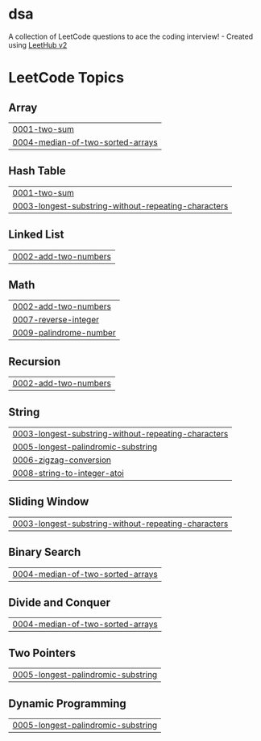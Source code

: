 # dsa
A collection of LeetCode questions to ace the coding interview! - Created using [LeetHub v2](https://github.com/arunbhardwaj/LeetHub-2.0)

<!---LeetCode Topics Start-->
# LeetCode Topics
## Array
|  |
| ------- |
| [0001-two-sum](https://github.com/adxgun/dsa/tree/master/0001-two-sum) |
| [0004-median-of-two-sorted-arrays](https://github.com/adxgun/dsa/tree/master/0004-median-of-two-sorted-arrays) |
## Hash Table
|  |
| ------- |
| [0001-two-sum](https://github.com/adxgun/dsa/tree/master/0001-two-sum) |
| [0003-longest-substring-without-repeating-characters](https://github.com/adxgun/dsa/tree/master/0003-longest-substring-without-repeating-characters) |
## Linked List
|  |
| ------- |
| [0002-add-two-numbers](https://github.com/adxgun/dsa/tree/master/0002-add-two-numbers) |
## Math
|  |
| ------- |
| [0002-add-two-numbers](https://github.com/adxgun/dsa/tree/master/0002-add-two-numbers) |
| [0007-reverse-integer](https://github.com/adxgun/dsa/tree/master/0007-reverse-integer) |
| [0009-palindrome-number](https://github.com/adxgun/dsa/tree/master/0009-palindrome-number) |
## Recursion
|  |
| ------- |
| [0002-add-two-numbers](https://github.com/adxgun/dsa/tree/master/0002-add-two-numbers) |
## String
|  |
| ------- |
| [0003-longest-substring-without-repeating-characters](https://github.com/adxgun/dsa/tree/master/0003-longest-substring-without-repeating-characters) |
| [0005-longest-palindromic-substring](https://github.com/adxgun/dsa/tree/master/0005-longest-palindromic-substring) |
| [0006-zigzag-conversion](https://github.com/adxgun/dsa/tree/master/0006-zigzag-conversion) |
| [0008-string-to-integer-atoi](https://github.com/adxgun/dsa/tree/master/0008-string-to-integer-atoi) |
## Sliding Window
|  |
| ------- |
| [0003-longest-substring-without-repeating-characters](https://github.com/adxgun/dsa/tree/master/0003-longest-substring-without-repeating-characters) |
## Binary Search
|  |
| ------- |
| [0004-median-of-two-sorted-arrays](https://github.com/adxgun/dsa/tree/master/0004-median-of-two-sorted-arrays) |
## Divide and Conquer
|  |
| ------- |
| [0004-median-of-two-sorted-arrays](https://github.com/adxgun/dsa/tree/master/0004-median-of-two-sorted-arrays) |
## Two Pointers
|  |
| ------- |
| [0005-longest-palindromic-substring](https://github.com/adxgun/dsa/tree/master/0005-longest-palindromic-substring) |
## Dynamic Programming
|  |
| ------- |
| [0005-longest-palindromic-substring](https://github.com/adxgun/dsa/tree/master/0005-longest-palindromic-substring) |
<!---LeetCode Topics End-->